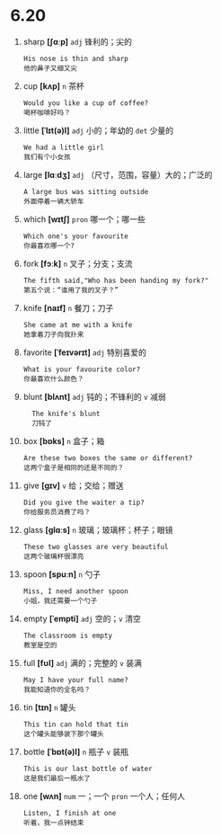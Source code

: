 # 6.20

1. sharp **[ʃɑːp]** `adj` 锋利的；尖的

   ```
   His nose is thin and sharp
   他的鼻子又细又尖
   ```

2. cup **[kʌp]** `n` 茶杯

   ```
   Would you like a cup of coffee?
   喝杯咖啡好吗？
   ```

3. little **[ˈlɪt(ə)l]** `adj` 小的；年幼的 `det` 少量的

   ```
   We had a little girl
   我们有个小女孩
   ```

4. large **[lɑːdʒ]** `adj` （尺寸，范围，容量）大的；广泛的

   ```
   A large bus was sitting outside
   外面停着一辆大轿车
   ```

5. which **[wɪtʃ]** `pron` 哪一个；哪一些

   ```
   Which one's your favourite
   你最喜欢哪一个?
   ```

6. fork **[fɔːk]** `n` 叉子；分支；支流

   ```
   The fifth said,"Who has been handing my fork?"
   第五个说：“谁用了我的叉子？”
   ```

7. knife **[naɪf]** `n` 餐刀；刀子

   ```
   She came at me with a knife
   她拿着刀子向我扑来
   ```

8. favorite **[ˈfeɪvərɪt]** `adj` 特别喜爱的

   ```
   What is your favourite color?
   你最喜欢什么颜色？
   ```

9. blunt **[blʌnt]** `adj` 钝的；不锋利的 `v` 减弱

   ```
     The knife's blunt
     刀钝了
   ```

10. box **[bɒks]** `n` 盒子；箱

    ```
    Are these two boxes the same or different?
    这两个盒子是相同的还是不同的？
    ```

11. give **[ɡɪv]** `v` 给；交给；赠送

    ```
    Did you give the waiter a tip?
    你给服务员消费了吗？
    ```

12. glass **[ɡlɑːs]** `n` 玻璃；玻璃杯；杯子；眼镜

    ```
    These two glasses are very beautiful
    这两个玻璃杯很漂亮
    ```

13. spoon **[spuːn]** `n` 勺子

    ```
    Miss, I need another spoon
    小姐，我还需要一个勺子
    ```

14. empty **[ˈempti]** `adj` 空的；`v` 清空

    ```
    The classroom is empty
    教室是空的
    ```

15. full **[fʊl]** `adj` 满的；完整的 `v` 装满

    ```
    May I have your full name?
    我能知道你的全名吗？
    ```

16. tin **[tɪn]** `n` 罐头

    ```
    This tin can hold that tin
    这个罐头能够装下那个罐头
    ```

17. bottle **[ˈbɒt(ə)l]** `n` 瓶子 `v` 装瓶

    ```
    This is our last bottle of water
    这是我们最后一瓶水了
    ```

18. one **[wʌn]** `num` 一；一个 `pron` 一个人；任何人
    ```
    Listen, I finish at one
    听着，我一点钟结束
    ```
